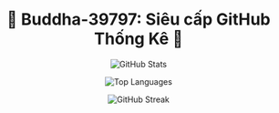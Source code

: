 <h1 align="center">🌟 Buddha-39797: Siêu cấp GitHub Thống Kê 🌟</h1>

<p align="center">
  <img src="https://github-readme-stats.vercel.app/api?username=Buddha-39797&show_icons=true&theme=tokyonight&count_private=true" alt="GitHub Stats" />
</p>

<p align="center">
  <img src="https://github-readme-stats.vercel.app/api/top-langs/?username=Buddha-39797&layout=compact&theme=tokyonight" alt="Top Languages" />
</p>

<p align="center">
  <img src="<img src="https://github-streak-buddha.vercel.app/?user=Buddha-39797&theme=tokyonight" alt="GitHub Streak" />
</p>
